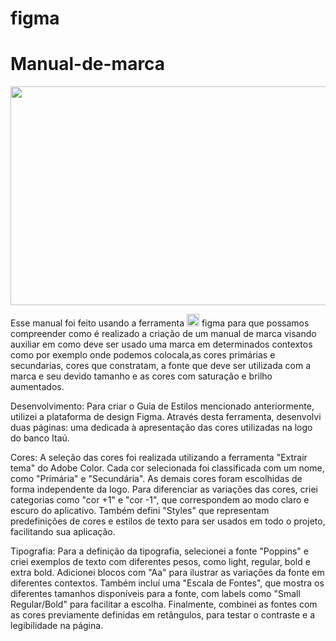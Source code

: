 # figma
# Manual-de-marca

<img src="https://github.com/gabriel-ortolani/Manual-de-marca/blob/main/manual_daMarca.png" width="600" height="350"></img>

Esse manual foi feito usando a ferramenta <a href="https://www.figma.com"><img src="https://cdn.sanity.io/images/599r6htc/regionalized/46a76c802176eb17b04e12108de7e7e0f3736dc6-1024x1024.png?w=804&h=804&q=75&fit=max&auto=format" height="20"></a> figma para que possamos compreender como é realizado a criação de um manual de marca visando auxiliar em como deve ser usado uma marca em determinados contextos como por exemplo onde podemos colocala,as cores primárias e secundarias, cores que constratam, a fonte que deve ser utilizada com a marca e seu devido tamanho e as cores com saturação e brilho aumentados.

Desenvolvimento:
Para criar o Guia de Estilos mencionado anteriormente, utilizei a plataforma de design Figma. Através desta ferramenta, desenvolvi duas páginas: uma dedicada à apresentação das cores utilizadas na logo do banco Itaú.

Cores: A seleção das cores foi realizada utilizando a ferramenta "Extrair tema" do Adobe Color. Cada cor selecionada foi classificada com um nome, como "Primária" e "Secundária". As demais cores foram escolhidas de forma independente da logo. Para diferenciar as variações das cores, criei categorias como "cor +1" e "cor -1", que correspondem ao modo claro e escuro do aplicativo. Também defini "Styles" que representam predefinições de cores e estilos de texto para ser usados em todo o projeto, facilitando sua aplicação.

Tipografia: Para a definição da tipografia, selecionei a fonte "Poppins" e criei exemplos de texto com diferentes pesos, como light, regular, bold e extra bold. Adicionei blocos com "Aa" para ilustrar as variações da fonte em diferentes contextos. Também incluí uma "Escala de Fontes", que mostra os diferentes tamanhos disponíveis para a fonte, com labels como "Small Regular/Bold" para facilitar a escolha. Finalmente, combinei as fontes com as cores previamente definidas em retângulos, para testar o contraste e a legibilidade na página.
 
